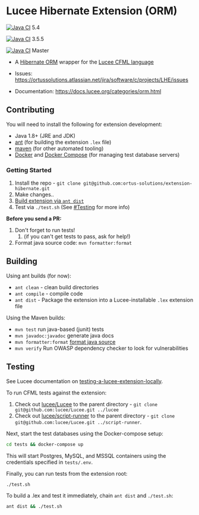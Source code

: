 # Lucee Hibernate Extension (ORM)

[![Java CI](https://github.com/ortus-solutions/extension-hibernate/actions/workflows/main.yml/badge.svg?branch=5.4)](https://github.com/ortus-solutions/extension-hibernate/actions/workflows/main.yml) 5.4

[![Java CI](https://github.com/ortus-solutions/extension-hibernate/actions/workflows/main.yml/badge.svg?branch=3.5.5)](https://github.com/ortus-solutions/extension-hibernate/actions/workflows/main.yml) 3.5.5

[![Java CI](https://github.com/ortus-solutions/extension-hibernate/actions/workflows/main.yml/badge.svg)](https://github.com/ortus-solutions/extension-hibernate/actions/workflows/main.yml) Master

* A [Hibernate ORM](https://hibernate.org/orm/) wrapper for the [Lucee CFML language](https://www.lucee.org/)

* Issues: https://ortussolutions.atlassian.net/jira/software/c/projects/LHE/issues
* Documentation: https://docs.lucee.org/categories/orm.html

## Contributing

You will need to install the following for extension development:

* Java 1.8+ (JRE and JDK)
* [ant](https://www.osradar.com/install-apache-ant-ubuntu-20-04/) (for building the extension `.lex` file)
* [maven](https://linuxize.com/post/how-to-install-apache-maven-on-ubuntu-20-04/) (for other automated tooling)
* [Docker](https://docs.docker.com/engine/install/) and [Docker Compose](https://docs.docker.com/compose/install/) (for managing test database servers)

### Getting Started

1. Install the repo - `git clone git@github.com:ortus-solutions/extension-hibernate.git`
2. Make changes..
3. [Build extension via `ant dist`](#building)
4. Test via `./test.sh` (See [#Testing](#testing) for more info)

**Before you send a PR:**

1. Don't forget to run tests!
   1. (if you can't get tests to pass, ask for help!)
2. Format java source code: `mvn formatter:format`

## Building

Using ant builds (for now):

* `ant clean` - clean build directories
* `ant compile` - compile code
* `ant dist` - Package the extension into a Lucee-installable `.lex` extension file

Using the Maven builds:

* `mvn test` run java-based (junit) tests
* `mvn javadoc:javadoc` generate java docs
* `mvn formatter:format` [format java source](https://code.revelc.net/formatter-maven-plugin/usage.html)
* `mvn verify` Run OWASP dependency checker to look for vulnerabilities

## Testing

See Lucee documentation on [testing-a-lucee-extension-locally](https://docs.lucee.org/guides/working-with-source/building-and-testing-extensions.html#testing-a-lucee-extension-locally).

To run CFML tests against the extension:

1. Check out [lucee/Lucee](https://github.com/lucee/lucee) to the parent directory - `git clone git@github.com:lucee/Lucee.git ../lucee`
2. Check out [lucee/script-runner](https://github.com/lucee/script-runner) to the parent directory - `git clone git@github.com:lucee/Lucee.git ../script-runner`.

Next, start the test databases using the Docker-compose setup:

```bash
cd tests && docker-compose up
```

This will start Postgres, MySQL, and MSSQL containers using the credentials specified in `tests/.env`.

Finally, you can run tests from the extension root:

```bash
./test.sh
```

To build a .lex and test it immediately, chain `ant dist` and `./test.sh`:

```bash
ant dist && ./test.sh
```
